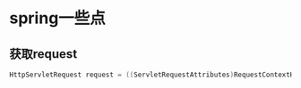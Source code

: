 # spring一些点

## 获取request

```java
HttpServletRequest request = ((ServletRequestAttributes)RequestContextHolder.getRequestAttributes()).getRequest();
```

